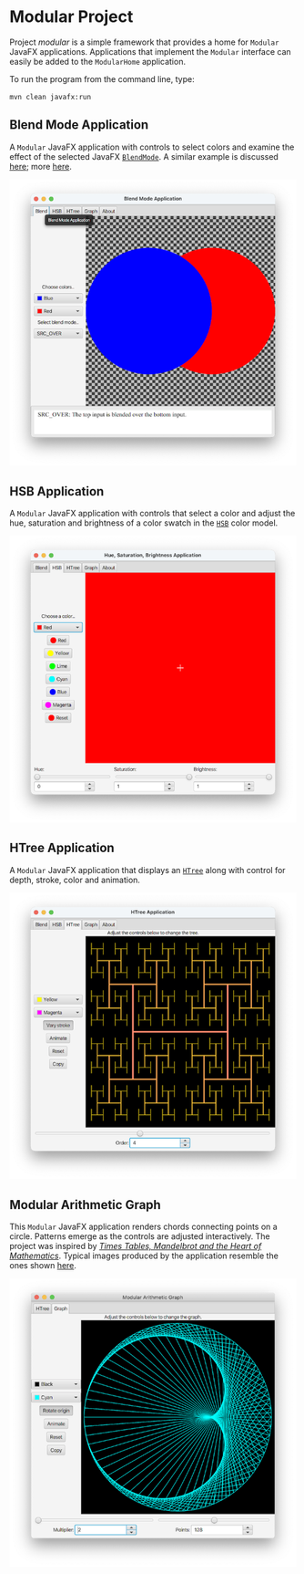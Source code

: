 # Modular Project

Project *modular* is a simple framework that provides a home for `Modular` JavaFX applications. Applications that implement the `Modular` interface can easily be added to the `ModularHome` application.

To run the program from the command line, type:

    mvn clean javafx:run

## Blend Mode Application

A `Modular` JavaFX application with controls to select colors and examine the effect of the selected JavaFX [`BlendMode`](https://openjfx.io/javadoc/17/javafx.graphics/javafx/scene/effect/BlendMode.html). A similar example is discussed [here](https://stackoverflow.com/q/70085482/230513); more [here](https://stackoverflow.com/search?tab=votes&q=%5bjavafx%5d%20BlendMode).

![BlendApp.png](images/BlendApp.png)

## HSB Application

A `Modular` JavaFX application with controls that select a color and adjust the hue, saturation and brightness of a color swatch in the [`HSB`](https://en.wikipedia.org/wiki/HSL_and_HSV) color model.

![HSBApp.png](images/HSBApp.png)

## HTree Application 

A `Modular` JavaFX application that displays an [`HTree`](https://en.wikipedia.org/wiki/H_tree) along with control for depth, stroke, color and animation.

![HTreeApp.png](images/HTreeApp.png)

## Modular Arithmetic Graph

This `Modular` JavaFX application renders chords connecting points on a circle. Patterns emerge as the controls are adjusted interactively. The project was inspired by [_Times Tables, Mandelbrot and the Heart of Mathematics_](https://www.youtube.com/watch?v=qhbuKbxJsk8). Typical images produced by the application resemble the ones shown [here](https://github.com/Tonumoy/Modular-Arithmetic-on-a-Circle-in-Python).

![ModularApp.png](images/ModularApp.png)
